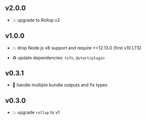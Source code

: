 ## v2.0.0

* 💥 upgrade to Rollup v2

## v1.0.0

* 💥 drop Node.js v8 support and require >=12.13.0 (first v10 LTS)

* ♻️ update dependencies: `tsfn`, `@start/plugin`

## v0.3.1

* 🐞 handle multiple bundle outputs and fix types

## v0.3.0

* 💥 upgrade `rollup` to v1

